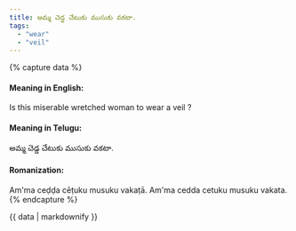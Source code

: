 ```yaml
---
title: అమ్మ చెడ్డ చేటుకు ముసుకు వకటా.
tags:
  - "wear"
  - "veil"
---
```


{% capture data %}
#### Meaning in English:
Is this miserable wretched woman to wear a veil ?

#### Meaning in Telugu:
అమ్మ చెడ్డ చేటుకు ముసుకు వకటా.

#### Romanization:
Am'ma ceḍḍa cēṭuku musuku vakaṭā.
Am'ma cedda cetuku musuku vakata.
{% endcapture %}

{{ data | markdownify }}

